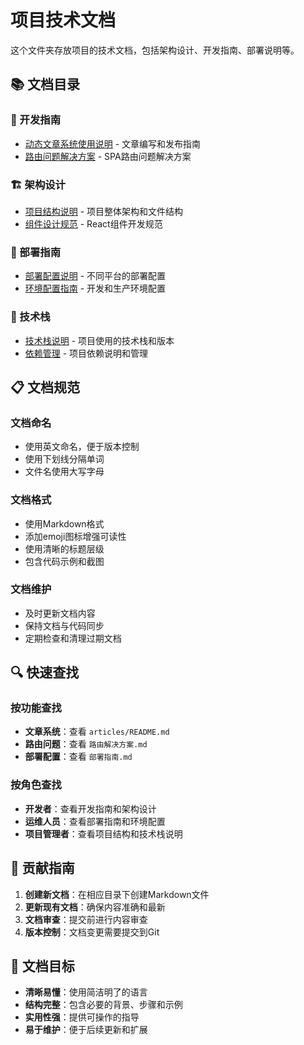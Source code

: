 # 项目技术文档

这个文件夹存放项目的技术文档，包括架构设计、开发指南、部署说明等。

## 📚 文档目录

### 🚀 开发指南
- [动态文章系统使用说明](../articles/README.md) - 文章编写和发布指南
- [路由问题解决方案](./路由解决方案.md) - SPA路由问题解决方案

### 🏗️ 架构设计
- [项目结构说明](./项目架构.md) - 项目整体架构和文件结构
- [组件设计规范](./COMPONENT_GUIDELINES.md) - React组件开发规范

### 🚀 部署指南
- [部署配置说明](./部署指南.md) - 不同平台的部署配置
- [环境配置指南](./ENVIRONMENT.md) - 开发和生产环境配置

### 🔧 技术栈
- [技术栈说明](./技术栈说明.md) - 项目使用的技术栈和版本
- [依赖管理](./DEPENDENCIES.md) - 项目依赖说明和管理

## 📋 文档规范

### 文档命名
- 使用英文命名，便于版本控制
- 使用下划线分隔单词
- 文件名使用大写字母

### 文档格式
- 使用Markdown格式
- 添加emoji图标增强可读性
- 使用清晰的标题层级
- 包含代码示例和截图

### 文档维护
- 及时更新文档内容
- 保持文档与代码同步
- 定期检查和清理过期文档

## 🔍 快速查找

### 按功能查找
- **文章系统**：查看 `articles/README.md`
- **路由问题**：查看 `路由解决方案.md`
- **部署配置**：查看 `部署指南.md`

### 按角色查找
- **开发者**：查看开发指南和架构设计
- **运维人员**：查看部署指南和环境配置
- **项目管理者**：查看项目结构和技术栈说明

## 📝 贡献指南

1. **创建新文档**：在相应目录下创建Markdown文件
2. **更新现有文档**：确保内容准确和最新
3. **文档审查**：提交前进行内容审查
4. **版本控制**：文档变更需要提交到Git

## 🎯 文档目标

- **清晰易懂**：使用简洁明了的语言
- **结构完整**：包含必要的背景、步骤和示例
- **实用性强**：提供可操作的指导
- **易于维护**：便于后续更新和扩展 